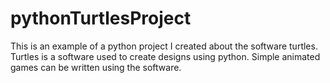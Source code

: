 # pythonTurtlesProject
This is an example of a python project I created about the software turtles. Turtles is a software used to create designs using python. Simple animated games can be written using the software. 
